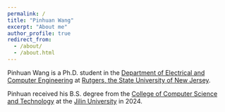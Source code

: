```yaml
---
permalink: /
title: "Pinhuan Wang"
excerpt: "About me"
author_profile: true
redirect_from: 
  - /about/
  - /about.html
---
```


Pinhuan Wang is a Ph.D. student in the [Department of Electrical and Computer Engineering](https://www.ece.rutgers.edu/) at [Rutgers, the State University of New Jersey](https://www.rutgers.edu/).



Pinhuan received his B.S. degree from the [College of Computer Science and Technology](https://ccst.jlu.edu.cn/index.htm) at the [Jilin University](https://www.jlu.edu.cn/) in 2024.
